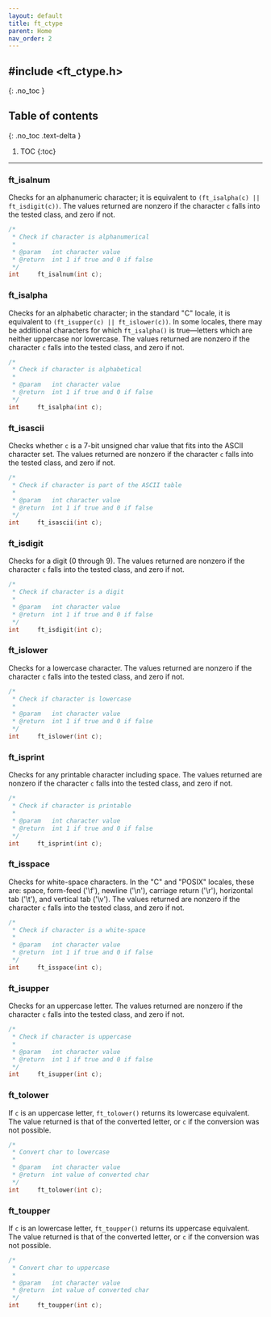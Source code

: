 ```yaml
---
layout: default
title: ft_ctype
parent: Home
nav_order: 2
---
```


## \#include \<ft_ctype.h\>
{: .no_toc }

## Table of contents
{: .no_toc .text-delta }

1. TOC
{:toc}

---

### ft_isalnum
Checks for an alphanumeric character; it is equivalent to `(ft_isalpha(c) || ft_isdigit(c))`.
The values returned are nonzero if the character `c` falls into the tested class, and zero if not.

```c
/*
 * Check if character is alphanumerical
 *
 * @param   int character value
 * @return  int 1 if true and 0 if false
 */
int     ft_isalnum(int c);
```

### ft_isalpha
Checks for an alphabetic character; in the standard "C" locale, it is equivalent to `(ft_isupper(c) || ft_islower(c))`.
In some locales, there may be additional characters for  which  `ft_isalpha()`  is  true—letters which are neither 
uppercase nor lowercase.
The values returned are nonzero if the character `c` falls into the tested class, and zero if not.

```c
/*
 * Check if character is alphabetical
 *
 * @param   int character value
 * @return  int 1 if true and 0 if false
 */
int     ft_isalpha(int c);
```

### ft_isascii
Checks whether `c` is a 7-bit unsigned char value that fits into the ASCII character set.
The values returned are nonzero if the character `c` falls into the tested class, and zero if not.

```c
/*
 * Check if character is part of the ASCII table
 *
 * @param   int character value
 * @return  int 1 if true and 0 if false
 */
int     ft_isascii(int c);
```

### ft_isdigit
Checks for a digit (0 through 9).
The values returned are nonzero if the character `c` falls into the tested class, and zero if not.

```c
/*
 * Check if character is a digit
 *
 * @param   int character value
 * @return  int 1 if true and 0 if false
 */
int     ft_isdigit(int c);
```

### ft_islower
Checks for a lowercase character.
The values returned are nonzero if the character `c` falls into the tested class, and zero if not.

```c
/*
 * Check if character is lowercase
 *
 * @param   int character value
 * @return  int 1 if true and 0 if false
 */
int     ft_islower(int c);
```

### ft_isprint
Checks for any printable character including space.
The values returned are nonzero if the character `c` falls into the tested class, and zero if not.

```c
/*
 * Check if character is printable
 *
 * @param   int character value
 * @return  int 1 if true and 0 if false
 */
int     ft_isprint(int c);
```

### ft_isspace
Checks for white-space characters. In the "C" and "POSIX" locales, these are: space, form-feed ('\f'),
newline ('\n'), carriage return ('\r'), horizontal tab ('\t'), and vertical tab ('\v').
The values returned are nonzero if the character `c` falls into the tested class, and zero if not.

```c
/*
 * Check if character is a white-space
 *
 * @param   int character value
 * @return  int 1 if true and 0 if false
 */
int     ft_isspace(int c);
```

### ft_isupper
Checks for an uppercase letter.
The values returned are nonzero if the character `c` falls into the tested class, and zero if not.

```c
/*
 * Check if character is uppercase
 *
 * @param   int character value
 * @return  int 1 if true and 0 if false
 */
int     ft_isupper(int c);
```

### ft_tolower
If `c` is an uppercase letter, `ft_tolower()` returns its lowercase equivalent.
The value returned is that of the converted letter, or `c` if the conversion was not possible.

```c
/*
 * Convert char to lowercase
 *
 * @param   int character value
 * @return  int value of converted char
 */
int     ft_tolower(int c);
```

### ft_toupper
If `c` is an lowercase letter, `ft_toupper()` returns its uppercase equivalent.
The value returned is that of the converted letter, or `c` if the conversion was not possible.

```c
/*
 * Convert char to uppercase
 *
 * @param   int character value
 * @return  int value of converted char
 */
int     ft_toupper(int c);
```
